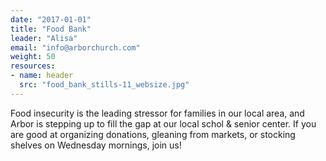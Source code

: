```yaml
---
date: "2017-01-01"
title: "Food Bank"
leader: "Alisa"
email: "info@arborchurch.com"
weight: 50
resources:
- name: header
  src: "food_bank_stills-11_websize.jpg"
---
```



Food insecurity is the leading stressor for families in our local area, and Arbor is stepping up to fill the gap at our local schol & senior center. If you are good at organizing donations, gleaning from markets, or stocking shelves on Wednesday mornings, join us!
